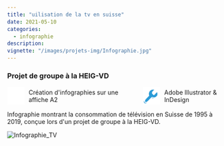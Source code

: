 ```yaml
---
title: "uilisation de la tv en suisse"
date: 2021-05-10
categories:
  - infographie
description: 
vignette: "/images/projets-img/Infographie.jpg"
---
```


### Projet de groupe à la HEIG-VD

<div style="display: flex; align-items: center;">
  <div style="display: flex; align-items: center; margin-right: 10%;">
    <img src="/images/icon-categorie.png" alt="icon-categorie" width="40" style="margin-right: 10px;">
    Création d'infographies sur une affiche A2   
  </div>
  <div style="display: flex; align-items: center;">
    <img src="/images/icon-outil.png" alt="icon-categorie" width="40" style="margin-right: 10px;">
    Adobe Illustrator & InDesign
  </div>
</div>

Infographie montrant la consommation de télévision en Suisse de 1995 à 2019, conçue lors d'un projet de groupe à la HEIG-VD.

![Infographie_TV](/images/projets-img/mockup-infographie-tv.png)